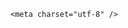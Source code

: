 <!DOCTYPE html>
<html lang="zh-CN">

<head>
    
<title>山东一家5元自助餐店因一条差评意外爆火，卖这么便宜会亏吗？这么低成本的食材都是怎么采购的？_腾讯新闻</title>
<meta name="keywords" content="美食,自助餐,山东,食材,济南,差评">
<meta name="description" content="“菜少、还贵”！近日，山东济南天桥区一条小巷子里的5元自助餐店因为一条“菜量少”的差评火了不少网友玩梗“打抱不平”“5元自助有帝王蟹吗?”“老板，来份香煎牛排，七分熟”前些日子，记者去做了探访三个顾客就坐满的小店从济南历山路拐弯，穿过几条弯曲的小路，来到一条小巷里，与大明湖仅一街之隔，90后小伙小孟的5元...">
<meta name="author" content="腾讯网">
<meta name="copyright" content="Copyright 1998 - 2025 Tencent. All Rights Reserved">
<meta property="og:type" content="news" />

<meta property="og:title" content="山东一家5元自助餐店因一条差评意外爆火，卖这么便宜会亏吗？这么低成本的食材都是怎么采购的？_腾讯新闻" />
<meta property="og:description" content="“菜少、还贵”！近日，山东济南天桥区一条小巷子里的5元自助餐店因为一条“菜量少”的差评火了不少网友玩梗“打抱不平”“5元自助有帝王蟹吗?”“老板，来份香煎牛排，七分熟”前些日子，记者去做了探访三个顾客就坐满的小店从济南历山路拐弯，穿过几条弯曲的小路，来到一条小巷里，与大明湖仅一街之隔，90后小伙小孟的5元..." />
<meta property="og:url" content="https://news.qq.com/rain/a/20250526Q092XV00" />
<meta property="og:image" content="https://inews.gtimg.com/news_ls/OpZ9ra7xfSZ5OFeha5Ydw4-5CG187ZX6y7xXEcsUpeW_0AA_640330/0" />
<meta property="article:author" content="" />
<meta property="article:published_time" content="2025-05-27 15:03:09" />
<meta property="category" content="" />

    <meta charset="utf-8" />
<meta http-equiv="X-UA-Compatible" content="IE=Edge" />
<meta name="viewport" content="width=device-width, initial-scale=1, shrink-to-fit=no" />
<link rel="dns-prefetch" href="mat1.gtimg.com">
<link rel="dns-prefetch" href="i.news.qq.com">
<link rel="shortcut icon" href="https://mat1.gtimg.com/qqcdn/qqindex2021/favicon.ico">
<script nomodule="true" src="https://mat1.gtimg.com/qqcdn/qqindex2021/common-static/20240515201444/core3-37-1.min.js"></script>
<script>
  try {
    if (!window.IntersectionObserver) {
      var observerScript = document.createElement('script');
      observerScript.src = "https://mat1.gtimg.com/qqcdn/qqindex2021/common-static/20241024141058/intersection-observer-polyfill.js";
      document.head.appendChild(observerScript);
    }
  } catch (error) {}
</script>

<script>
  try {
    if (!Element.prototype.scrollTo) {
      var scrollScript = document.createElement('script');
      scrollScript.src = "https://mat1.gtimg.com/qqcdn/qqindex2021/common-static/20241025153001/scroll-behavior-polyfill.js";
      document.head.appendChild(scrollScript);
    }
  } catch (error) {}
</script>
<script>
  try {
    if ('scrollRestoration' in window.history) {
      window.history.scrollRestoration = 'manual';
    }
    window.isPcClient = Boolean(window.electron) && (
      window.navigator.userAgent.indexOf('pc-client') > 0 ||
      window.navigator.userAgent.indexOf('TencentNews') > 0
    );
  } catch {}
</script>
<script>
  try {
    if (window.isPcClient) {
      var bodyStyle = document.createElement('style');
      bodyStyle.innerText = 'body{ zoom: 0.95 }';
      document.head.appendChild(bodyStyle);
    }
  } catch {}
</script>
<script>
  window.DATA = {"disableDeclare":1,"shareCount":1,"answer_num":3,"article_category":"57","card":{"chlname":"问答课代表","suid":"8QMc339d5IQeuTzY5QN3","vip_place":"left","vip_icon":"http://inews.gtimg.com/newsapp_ls/0/14876051701/0","desc":"腾讯新闻问答课代表，结合当下热点新闻和网友热议，发现好问题，期待好回答。","update_frequency":"1970-01-01 08:00:00","vip_type":"30012","vip_type_new":"30012","liveInfo":{},"cpLevel":2,"chlid":"22983986","icon":"https://inews.gtimg.com/om_ls/OPBO91JgEbYG-O62jC2hCRA_yoydsA8oEANb87pxgNxKgAA_200200/0","vip_desc":"腾讯新闻问答课代表官方账号","vip_icon_night":"http://inews.gtimg.com/newsapp_ls/0/14876052067/0","msgEntry":1,"uin":"ecbe89d289b6198c7996f16538ebc224f9"},"content":null,"copyright_wording_share":"免责声明","id":"20250526Q092XV00","isSensitive":0,"remarks":"","url":"https://view.inews.qq.com/a/20250526Q092XV00","atype":232,"commentid":"","emojiSwitch":1,"extra_property":{"FeedbackDetailDisableInsert":1,"zanSkinType":""},"abstract":"","questionInfo":{"id":"20250526Q092XV00","longtitle":"山东一家5元自助餐店因一条差评意外爆火，卖这么便宜会亏吗？","question_short_title":"山东一家5元自助餐店因一条差评意外爆火，卖这么便宜会亏吗？这么低成本的食材都是怎么采购的？","relate_extend_infos":[{"thumbnails_qqnews":["https://inews.gtimg.com/om_ls/Op2lnnYZEUbFBajjULH3ACIxpeASodbFC_Ow0QA6EFx4EAA_294195/0"],"title":"“菜少，还贵！”5元自助快餐店，因一条差评爆火！网友：5元有帝王蟹？","url":"https://view.inews.qq.com/a/20250526A08OT600","abstract":"“菜少、还贵”！近日，山东济南天桥区一条小巷子里的5元自助餐店因为一条“菜量少”的差评火了不少网友玩梗“打抱不平”“5元自助有帝王蟹吗?”“老板，来份香煎牛排，七分熟”前些日子，记者去做了探访三个顾客就坐满的小店从济南历山路拐弯，穿过几条弯曲的小路，来到一条小巷里，与大明湖仅一街之隔，90后小伙小孟的5元...","articletype":"0","id":"20250526A08OT600","longtitle":"“菜少，还贵！”5元自助快餐店，因一条差评爆火！网友：5元有帝王蟹？","picShowType":"90092"}],"thumbnails_qqnews":["https://inews.gtimg.com/om_ls/O0_r-sMVF_415A-ztCqYnYsufpCbmjIM-qfEjSvgYyoGYAA_294195/0"],"title":"山东一家5元自助餐店因一条差评意外爆火，卖这么便宜会亏吗？这么低成本的食材都是怎么采购的？","url":"http://view.inews.qq.com/a/20250526Q092XV00","abstract":""},"relate_extend_infos":{"abstract":"“菜少、还贵”！近日，山东济南天桥区一条小巷子里的5元自助餐店因为一条“菜量少”的差评火了不少网友玩梗“打抱不平”“5元自助有帝王蟹吗?”“老板，来份香煎牛排，七分熟”前些日子，记者去做了探访三个顾客就坐满的小店从济南历山路拐弯，穿过几条弯曲的小路，来到一条小巷里，与大明湖仅一街之隔，90后小伙小孟的5元...","id":"20250526A08OT600","imgURL":"https://inews.gtimg.com/om_ls/Op2lnnYZEUbFBajjULH3ACIxpeASodbFC_Ow0QA6EFx4EAA_640330/0","imgURLSmall":"https://inews.gtimg.com/om_ls/Op2lnnYZEUbFBajjULH3ACIxpeASodbFC_Ow0QA6EFx4EAA_150120/0","longTitle":"“菜少，还贵！”5元自助快餐店，因一条差评爆火！网友：5元有帝王蟹？","title":"“菜少，还贵！”5元自助快餐店，因一条差评爆火！网友：5元有帝王蟹？","url":"http://view.inews.qq.com/a/20250526A08OT600"},"safe_cntl":{"close_global_news_sis":0,"close_share_pull":0,"close_all_ad":0,"close_all_emoticon_comment":0,"close_all_favorite":0,"close_all_rel":0,"close_comment_dislike":0,"close_relate_thing":0,"emoticon_comment_mode":0},"intro":"","is_deleted":0,"surl":"https://view.inews.qq.com/a/20250526Q092XV00","likeInfo":0,"news_app_recommend_status":4,"news_update_time":1748352282,"all_long_pic":1,"channelEntryJumpType":1,"content_words_num":42,"iNewsRecommendLevel":1,"FadCid":"","categoryrray":{"sub_category_id":"921","category_id":"57"},"detail_entry":{"is_orignal":1,"orignal_entry":1},"question_id":"","interaction_info":{"share_wechat_count":1},"ret":0,"shareDesc":"腾讯新闻","shareImg":"https://inews.gtimg.com/om_ls/O0_r-sMVF_415A-ztCqYnYsufpCbmjIM-qfEjSvgYyoGYAA_870492/0","ai_switch":true,"closeCommentBanner":0,"copyright_share":"本文来自腾讯新闻客户端创作者，不代表腾讯新闻的观点和立场。","final_declare":["个人观点，仅供参考"],"time":"2025-05-26 21:40:30","forbidCommentUpDown":0,"self_declare":{"declare":"个人观点，仅供参考"},"title":"山东一家5元自助餐店因一条差评意外爆火，卖这么便宜会亏吗？这么低成本的食材都是怎么采购的？","already_answer":false,"adInfo":{"openAds":1,"openAdsComment":1,"openAdsPhotos":1,"openAdsText":1,"openRelatedNewsAd":1},"attribute":{},"emojiRelatedSwitch":1,"enableDiffusion":1,"cms_id":"20250526Q092XV00","articleId":"20250527Q05AR100","article_type":232,"tags":"","desc":"“菜少、还贵”！近日，山东济南天桥区一条小巷子里的5元自助餐店因为一条“菜量少”的差评火了不少网友玩梗“打抱不平”“5元自助有帝王蟹吗?”“老板，来份香煎牛排，七分熟”前些日子，记者去做了探访三个顾客就坐满的小店从济南历山路拐弯，穿过几条弯曲的小路，来到一条小巷里，与大明湖仅一街之隔，90后小伙小孟的5元...","videoArr":[]};
</script>
<script>
  window.channelInfo = {"channelConfig":{"channelNav":[{"_auto_id":"1","active_alien_img":"","alien_img":"","channel_id":"news_news_home","is_local":"0","link":"https://www.qq.com","name_cn":"首页","name_en":"home"},{"_auto_id":"2","active_alien_img":"","alien_img":"","channel_id":"news_news_top","is_local":"0","link":"","name_cn":"要闻","name_en":"news"},{"_auto_id":"4","active_alien_img":"","alien_img":"","channel_id":"news_news_bj","is_local":"1","link":"","name_cn":"北京","name_en":"bj"},{"_auto_id":"5","active_alien_img":"","alien_img":"","channel_id":"news_news_finance","is_local":"0","link":"","name_cn":"财经","name_en":"finance"},{"_auto_id":"6","active_alien_img":"","alien_img":"","channel_id":"news_news_tech","is_local":"0","link":"","name_cn":"科技","name_en":"tech"},{"_auto_id":"7","active_alien_img":"","alien_img":"","channel_id":"tv","is_local":"0","link":"https://v.qq.com/channel/tv/?ptag=qqnews","name_cn":"电视剧","name_en":"tv"},{"_auto_id":"8","active_alien_img":"","alien_img":"","channel_id":"news_news_qa","is_local":"0","link":"","name_cn":"热问","name_en":"qa"},{"_auto_id":"9","active_alien_img":"","alien_img":"","channel_id":"news_news_ent","is_local":"0","link":"","name_cn":"娱乐","name_en":"ent"},{"_auto_id":"10","active_alien_img":"","alien_img":"","channel_id":"variety","is_local":"0","link":"https://v.qq.com/channel/variety/?ptag=qqnews","name_cn":"综艺","name_en":"variety"},{"_auto_id":"11","active_alien_img":"","alien_img":"","channel_id":"news_news_sports","is_local":"0","link":"","name_cn":"体育","name_en":"sports"},{"_auto_id":"13","active_alien_img":"","alien_img":"","channel_id":"news_news_nba","is_local":"0","link":"","name_cn":"NBA","name_en":"nba"},{"_auto_id":"14","active_alien_img":"","alien_img":"","channel_id":"news_news_world","is_local":"0","link":"","name_cn":"国际","name_en":"world"},{"_auto_id":"15","active_alien_img":"","alien_img":"","channel_id":"news_news_mil","is_local":"0","link":"","name_cn":"军事","name_en":"milite"},{"_auto_id":"16","active_alien_img":"","alien_img":"","channel_id":"news_news_auto","is_local":"0","link":"","name_cn":"汽车","name_en":"auto"},{"_auto_id":"17","active_alien_img":"","alien_img":"","channel_id":"news_news_house","is_local":"0","link":"","name_cn":"房产","name_en":"house"},{"_auto_id":"18","active_alien_img":"","alien_img":"","channel_id":"news_news_edu","is_local":"0","link":"","name_cn":"教育","name_en":"edu"},{"_auto_id":"19","active_alien_img":"","alien_img":"","channel_id":"news_news_antip","is_local":"0","link":"","name_cn":"健康","name_en":"health"},{"_auto_id":"20","active_alien_img":"","alien_img":"","channel_id":"news_news_video","is_local":"0","link":"","name_cn":"视频","name_en":"video"},{"_auto_id":"21","active_alien_img":"","alien_img":"","channel_id":"news_news_game","is_local":"0","link":"","name_cn":"游戏","name_en":"games"},{"_auto_id":"22","active_alien_img":"","alien_img":"","channel_id":"news_news_nchupin","is_local":"0","link":"","name_cn":"眼界","name_en":"chupin"},{"_auto_id":"24","active_alien_img":"","alien_img":"","channel_id":"news_news_football","is_local":"0","link":"","name_cn":"足球","name_en":"football"},{"_auto_id":"25","active_alien_img":"","alien_img":"","channel_id":"news_news_kepu","is_local":"0","link":"","name_cn":"科学","name_en":"kepu"},{"_auto_id":"26","active_alien_img":"","alien_img":"","channel_id":"news_news_digi","is_local":"0","link":"","name_cn":"数码","name_en":"digi"},{"_auto_id":"28","active_alien_img":"","alien_img":"","channel_id":"ymzx","is_local":"0","link":"https://gamer.qq.com/v2/cloudgame/game/96897?ichannel=txxwpc0Ftxxwpc1","name_cn":"元梦之星","name_en":"news_news_ymzx"},{"_auto_id":"31","active_alien_img":"","alien_img":"","channel_id":"movie","is_local":"0","link":"https://v.qq.com/channel/movie/?ptag=qqnews","name_cn":"电影","name_en":"movie"},{"_auto_id":"32","active_alien_img":"","alien_img":"","channel_id":"news_news_esport","is_local":"0","link":"","name_cn":"电竞","name_en":"esport"},{"_auto_id":"34","active_alien_img":"","alien_img":"","channel_id":"news_news_history","is_local":"0","link":"","name_cn":"历史","name_en":"history"},{"_auto_id":"35","active_alien_img":"","alien_img":"","channel_id":"news_news_baby","is_local":"0","link":"","name_cn":"育儿","name_en":"baby"},{"_auto_id":"36","active_alien_img":"","alien_img":"","channel_id":"hbjy","is_local":"0","link":"https://gp.qq.com/act/a20250421mnqlx/news.shtml","name_cn":"和平精英","name_en":"news_news_hbjy"},{"_auto_id":"37","active_alien_img":"","alien_img":"","channel_id":"cloud_gamer","is_local":"0","link":"https://gamer.qq.com/?ichannel=txxwpc0Ftxxwpc1","name_cn":"云游戏","name_en":"cloud_gamer"},{"_auto_id":"38","active_alien_img":"","alien_img":"","channel_id":"news_news_lic","is_local":"0","link":"","name_cn":"理财","name_en":"finance_licai"},{"_auto_id":"39","active_alien_img":"","alien_img":"","channel_id":"news_news_istock","is_local":"0","link":"","name_cn":"股票","name_en":"finance_stock"},{"_auto_id":"40","active_alien_img":"","alien_img":"","channel_id":"ren_min_shi_pin","is_local":"0","link":"https://news.qq.com/omn/author/8QMd3Hld74cbujbY?tab=om_video","name_cn":"人民视频","name_en":"ren_min_shi_pin"},{"_auto_id":"41","active_alien_img":"","alien_img":"","channel_id":"news_news_weather","is_local":"0","link":"https://tianqi.qq.com/index.htm","name_cn":"天气","name_en":"weather"}]}};
</script>
<script>
  window.articleConfig = {"rightConfig":[{"_auto_id":"1","category_key":"default","modules":"{\"moduleList\":[{\"title\":\"精选视频\",\"id\":\"video_album\",\"videoType\":\"tag\",\"videoId\":\"aUepxrtchGM=\"},{\"title\":\"下载条\",\"id\":\"download_banner\",\"isSticky\":1},{\"title\":\"热点榜\",\"id\":\"hot_rank_list\",\"isSticky\":1},{\"title\":\"广告推广\",\"id\":\"ssp_ad_module\",\"category\":\"ad_ssp\",\"loid\":\"109\",\"isSticky\":1}]}"}],"tonglanAdConfig":[],"bottomConfig":[],"videoAdConfig":[],"rightGameConfig":[]};
</script>
<script src="https://mat1.gtimg.com/www/js/emonitor/custom_ed041a23.js" charset="utf-8"></script>
<script>
  try {
    window.emonitorIns = emonitor.create({
      name: 'newsqq_quesionArticle',
      atta: {
        name: 'newsqq',
      },
      mode: '007',
    });
  } catch (err) {
    console.warn(err);
  }
</script>
<link href="https://mat1.gtimg.com/qqcdn/qqindex2021/common-static/hel/qqnews-pc-dc_20250526065055/static/css/qa.css" rel="stylesheet">

<script>window.__HEL_PRESET_META__={"qqnews-pc-components":{"app":{"id":1366,"name":"qqnews-pc-components","app_group_name":"qqnews-pc-components","proj_ver":{"map":{},"utime":0},"online_version":"qqnews-pc-components_20250515055747","build_version":"qqnews-pc-components_20250526064847","update_at":"2025-05-26T10:49:41.000Z","desc":"set by [init], from container [formal.pc.dc.sz101004] worker [2]"},"version":{"sub_app_name":"qqnews-pc-components","sub_app_version":"qqnews-pc-components_20250526064847","src_map":{"webDirPath":"https://mat1.gtimg.com/qqcdn/qqindex2021/common-static/hel/qqnews-pc-components_20250526064847","htmlIndexSrc":"https://mat1.gtimg.com/qqcdn/qqindex2021/common-static/hel/qqnews-pc-components_20250526064847/index.html","extractMode":"all","iframeSrc":"","chunkCssSrcList":["https://mat1.gtimg.com/qqcdn/qqindex2021/common-static/hel/qqnews-pc-components_20250526064847/static/css/index.css"],"chunkJsSrcList":["https://mat1.gtimg.com/qqcdn/qqindex2021/common-static/hel/qqnews-pc-components_20250526064847/static/js/index.js"],"staticCssSrcList":[],"staticJsSrcList":["https://mat1.gtimg.com/qqcdn/qqindex2021/static/20231212123233/react.production.min.js","https://mat1.gtimg.com/qqcdn/qqindex2021/static/20231212123233/react-dom.production.min.js","https://mat1.gtimg.com/qqcdn/qqindex2021/common-static/hel/hel-base-v16.js"],"relativeCssSrcList":[],"relativeJsSrcList":[],"privCssSrcList":[],"srvModSrcList":[],"srvModSrcIndex":"","headAssetList":[{"tag":"staticScript","append":false,"attrs":{"src":"https://mat1.gtimg.com/qqcdn/qqindex2021/static/20231212123233/react.production.min.js"}},{"tag":"staticScript","append":false,"attrs":{"src":"https://mat1.gtimg.com/qqcdn/qqindex2021/static/20231212123233/react-dom.production.min.js"}},{"tag":"staticScript","append":false,"attrs":{"src":"https://mat1.gtimg.com/qqcdn/qqindex2021/common-static/hel/hel-base-v16.js"}},{"tag":"script","append":true,"attrs":{"src":"https://mat1.gtimg.com/qqcdn/qqindex2021/common-static/hel/qqnews-pc-components_20250526064847/static/js/index.js","defer":""}},{"tag":"link","append":true,"attrs":{"href":"https://mat1.gtimg.com/qqcdn/qqindex2021/common-static/hel/qqnews-pc-components_20250526064847/static/css/index.css","rel":"stylesheet"}}],"bodyAssetList":[]},"update_at":"2025-05-26T10:49:40.000Z","create_at":"2025-05-26T10:49:40.000Z","_worker_id":"2","_is_backup":true}}}</script>
<script>window.__VIEW_PATH__="question.ejs";</script>
</head>

<body id="dc-question-body">
  <div id="root"></div>
    <iframe style="display: none;" src="https://i.news.qq.com/web_backend/getWebPacUid"></iframe>
<script src="https://mat1.gtimg.com/qqcdn/qqindex2021/common-static/20240805160928/react.production.min.js"></script>
<script src="https://mat1.gtimg.com/qqcdn/qqindex2021/common-static/20240805160928/react-dom.production.min.js"></script>
<script src="https://mat1.gtimg.com/qqcdn/qqindex2021/common-static/20241018171503/universal-report.min.js"></script>
<script defer type="text/javascript" src="https://mat1.gtimg.com/qqcdn/qqindex2021/libs/barrier/aria.js?appid=9327b8b06379d9d1728bbfbe2025ef9c" charset="utf-8"></script>
<script defer src="https://t.captcha.qq.com/TCaptcha.js"></script>
<script>document.cookie="hel_err=;path=/;";</script>
<script src="https://mat1.gtimg.com/qqcdn/qqindex2021/common-static/hel/hel-base-v16.js"></script>
<script src="https://mat1.gtimg.com/qqcdn/qqindex2021/common-static/hel/qqnews-pc-hel-entry_20250117174052/static/js/index.js"></script>
<link rel="preload" href="https://mat1.gtimg.com/qqcdn/qqindex2021/common-static/hel/qqnews-pc-dc_20250526065055/static/js/qa.js" as="script">
<link rel="preload" href="https://mat1.gtimg.com/qqcdn/qqindex2021/common-static/hel/qqnews-pc-components_20250526064847/static/js/index.js" as="script">
<script>window.loadProject("https://mat1.gtimg.com/qqcdn/qqindex2021/common-static/hel/qqnews-pc-dc_20250526065055/static/js/qa.js");</script>
<iframe id="videoFrame" style="display: none;" src="https://video.qq.com/cookie/sync_qqnews.html"></iframe>
</body>

</html>
